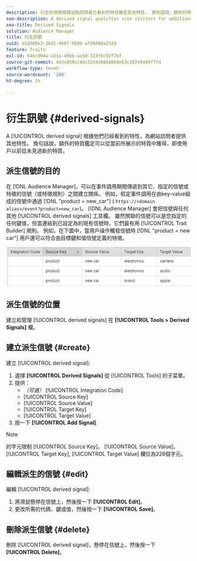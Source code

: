 ```yaml
---
description: 衍生的信號根據站點訪問者已看到的特性確定其他特性。 換句話說，額外的特質鑑定可以從當前所展示的特質中獲得，即使用戶以前從未見過新的特質。
seo-description: A derived signal qualifies site visitors for additional traits based on a trait they've already seen. In other words, additional trait qualification can be derived from a currently exhibited trait even if a user has never seen the new trait before.
seo-title: Derived Signals
solution: Audience Manager
title: 衍生訊號
uuid: e52600e3-26d1-4607-9b96-afd6086a252d
feature: Traits
exl-id: 64bc004a-a31a-49bb-aa58-323fbc92f76f
source-git-commit: 4d3c859cc4dc5294286680b0e63c287e0409f7fd
workflow-type: tm+mt
source-wordcount: '260'
ht-degree: 1%

---
```


# 衍生訊號 {#derived-signals}

A [!UICONTROL derived signal] 根據他們已經看到的特性，為網站訪問者提供其他特性。 換句話說，額外的特質鑑定可以從當前所展示的特質中獲得，即使用戶以前從未見過新的特質。

<!-- c_tb_derived_signal.xml -->

## 派生信號的目的

在 [!DNL Audience Manager]，可以在事件調用期間傳遞到其它、指定的信號或特徵的信號（或特徵規則）之間建立關係。 例如，假定事件調用在由key-value組成的信號中通過 [!DNL "product = new_car"] ( `https://<domain alias>/event?product=new_car`)。 [!DNL Audience Manager] 會把信號與任何其他 [!UICONTROL derived signals] 工具欄。 雖然關聯的信號可以是您指定的任何鍵值，但當連結到已設定為的現有信號時，它們最有用 [!UICONTROL Trait Builder] 規則。 例如，在下圖中，當用戶操作觸發信號時 [!DNL "product = new car"] 用戶還可以符合由目標鍵和值信號定義的特徵。

![](assets/derived_signal_example.png)

## 派生信號的位置

建立和管理 [!UICONTROL derived signals] 在 **[!UICONTROL Tools > Derived Signals]** 欄。

## 建立派生信號 {#create}

<!-- t_tb_create_derived.xml -->

建立 [!UICONTROL derived signal]:

1. 選擇 **[!UICONTROL Derived Signals]** 從 [!UICONTROL Tools] 的子菜單。
1. 提供：
   * *（可選）* [!UICONTROL Integration Code]
   * [!UICONTROL Source Key]
   * [!UICONTROL Source Value]
   * [!UICONTROL Target Key]
   * [!UICONTROL Target Value]
1. 按一下 **[!UICONTROL Add Signal]**.

>[!NOTE]
>
>的字元限制 [!UICONTROL Source Key]。 [!UICONTROL Source Value]。 [!UICONTROL Target Key], [!UICONTROL Target Value] 欄位為228個字元。

## 編輯派生的信號 {#edit}

<!-- t_tb_edit_derived.xml -->

編輯 [!UICONTROL derived signal]:

1. 將滑鼠懸停在信號上，然後按一下 **[!UICONTROL Edit]**。
2. 更改所需的代碼、鍵或值，然後按一下 **[!UICONTROL Save]**。

## 刪除派生信號 {#delete}

<!-- t_tb_delete_derived.xml -->

刪除 [!UICONTROL derived signal]，懸停在信號上，然後按一下 **[!UICONTROL Delete]**。
